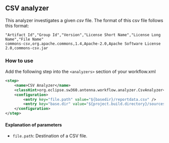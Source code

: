 ## CSV analyzer
This analyzer investigates a given *csv* file. The format of this csv file follows this format:

```
"Artifact Id","Group Id","Version","License Short Name","License Long Name","File Name"
commons-csv,org.apache.commons,1.4,Apache-2.0,Apache Software License 2.0,commons-csv.jar
```


### How to use
Add the following step into the `<analyzers>` section of your workflow.xml


```xml
<step>
    <name>CSV Analyzer</name>
    <classHint>org.eclipse.sw360.antenna.workflow.analyzer.CsvAnalyzer</classHint>
    <configuration>
        <entry key="file.path" value="${basedir}/reportdata.csv" />
        <entry key="base.dir" value="${project.build.directory}/sources" />
    </configuration>
</step>
```

#### Explanation of parameters
* `file.path`: Destination of a CSV file.


